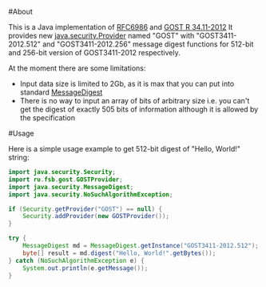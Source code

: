 #About

This is a Java implementation of [RFC6986](https://tools.ietf.org/html/rfc6986) and
[GOST R 34.11-2012](http://protect.gost.ru/document.aspx?control=7&baseC=6&page=1&month=6&year=-1&search=&id=180209)
It provides new [java.security.Provider](http://docs.oracle.com/javase/8/docs/api/java/security/Provider.html) named "GOST"
with "GOST3411-2012.512" and "GOST3411-2012.256" message digest functions for 512-bit and 256-bit version of GOST3411-2012
respectively.

At the moment there are some limitations:

* Input data size is limited to 2Gb, as it is max that you can put into standard [MessageDigest](http://docs.oracle.com/javase/8/docs/api/java/security/MessageDigest.html)
* There is no way to input an array of bits of arbitrary size i.e. you can't get the digest of exactly 505 bits of information although it is allowed by the specification

#Usage

Here is a simple usage example to get 512-bit digest of "Hello, World!" string:

```java
import java.security.Security;
import ru.fsb.gost.GOSTProvider;
import java.security.MessageDigest;
import java.security.NoSuchAlgorithmException;

if (Security.getProvider("GOST") == null) {
    Security.addProvider(new GOSTProvider());
}

try {
    MessageDigest md = MessageDigest.getInstance("GOST3411-2012.512");
    byte[] result = md.digest("Hello, World!".getBytes());
} catch (NoSuchAlgorithmException e) {
    System.out.println(e.getMessage());
}
